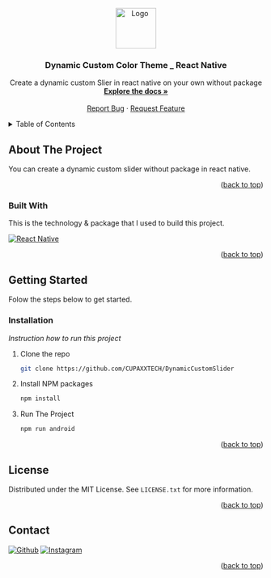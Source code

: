 <!-- PROJECT LOGO -->
<br />
<div align="center">
  <a href="https://github.com/CUPAXXTECH/DynamicCustomSlider">
    <img src="https://reactnative.dev/img/tiny_logo.png" alt="Logo" width="80" height="80">
  </a>

  <h3 align="center">Dynamic Custom Color Theme _ React Native</h3>

  <p align="center">
   Create a dynamic custom Slier in react native on your own without package
    <br />
    <a href="https://github.com/CUPAXXTECH/DynamicCustomSlider#about-the-project"><strong>Explore the docs »</strong></a>
    <br />
    <br />
    <a href="https://github.com/CUPAXXTECH/DynamicCustomSlider/issues">Report Bug</a>
    ·
    <a href="https://github.com/CUPAXXTECH/DynamicCustomSlider/issues">Request Feature</a>
  </p>
</div>

<!-- TABLE OF CONTENTS -->
<details>
  <summary>Table of Contents</summary>
  <ol>
    <li>
      <a href="#about-the-project">About The Project</a>
      <ul>
        <li><a href="#built-with">Built With</a></li>
      </ul>
    </li>
    <li>
      <a href="#getting-started">Getting Started</a>
      <ul>
        <li><a href="#installation">Installation</a></li>
      </ul>
    </li>
    <li><a href="#license">License</a></li>
    <li><a href="#contact">Contact</a></li>
  </ol>
</details>

<!-- ABOUT THE PROJECT -->
## About The Project

You can create a dynamic custom slider without package in react native. 

<p align="right">(<a href="#top">back to top</a>)</p>

### Built With

This is the technology & package that I used to build this project.

[![React Native](https://img.shields.io/badge/React_Native-20232A?style=for-the-badge&logo=react&logoColor=61DAFB)](https://reactnative.dev)

<p align="right">(<a href="#top">back to top</a>)</p>


<!-- GETTING STARTED -->
## Getting Started

Folow the steps below to get started.

### Installation

_Instruction how to run this project_

1. Clone the repo
   ```sh
   git clone https://github.com/CUPAXXTECH/DynamicCustomSlider
   ```
2. Install NPM packages
   ```sh
   npm install
   ```
3. Run The Project
   ```sh
   npm run android
   ```

<p align="right">(<a href="#top">back to top</a>)</p>


<!-- LICENSE -->
## License

Distributed under the MIT License. See `LICENSE.txt` for more information.

<p align="right">(<a href="#top">back to top</a>)</p>



<!-- CONTACT -->
## Contact

[![Github](https://img.shields.io/badge/GitHub-100000?style=for-the-badge&logo=github&logoColor=white)](https://github.com/CUPAXXTECH)
[![Instagram](https://img.shields.io/badge/Instagram-E4405F?style=for-the-badge&logo=instagram&logoColor=white)](https://instagram.com/xfiqryx)

<p align="right">(<a href="#top">back to top</a>)</p>